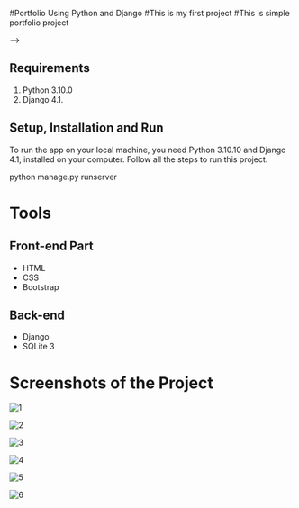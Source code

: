 #Portfolio Using Python and Django 
#This is my first project
#This is simple portfolio project

-->

## Requirements
1.  Python 3.10.0
2.  Django 4.1.

## Setup, Installation and Run

To run the app on your local machine, you need Python 3.10.10 and Django 4.1, installed on your computer. Follow all the steps to run this project.
   



python manage.py runserver


# Tools
## Front-end Part
* HTML
* CSS
* Bootstrap
## Back-end
* Django
* SQLite 3

# Screenshots of the Project
<p align="center">
 
![1](https://user-images.githubusercontent.com/125086369/221534090-a4a50061-54c2-4cc9-9eb6-661f89693e96.png)

![2](https://user-images.githubusercontent.com/125086369/221534178-d9335761-e82d-4072-b098-f62e6867de48.png)

![3](https://user-images.githubusercontent.com/125086369/221534047-ba0afcea-18f9-404f-a33c-9656a138efd2.png)

![4](https://user-images.githubusercontent.com/125086369/221534058-9566b1d8-161a-4cba-bc33-4b756c74eeb6.png)

![5](https://user-images.githubusercontent.com/125086369/221534064-03fc55c7-b6c4-4740-a46a-6a97e860e2a3.png)

![6](https://user-images.githubusercontent.com/125086369/221534070-6bfe37c4-5d12-40a9-9675-e2aedbc40bbc.png)

</p>



